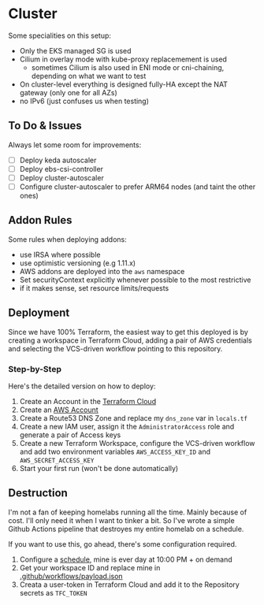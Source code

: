 # Cluster

Some specialities on this setup:

- Only the EKS managed SG is used
- Cilium in overlay mode with kube-proxy replacemement is used 
  - sometimes Cilium is also used in ENI mode or cni-chaining, depending on what we want to test
- On cluster-level everything is designed fully-HA except the NAT gateway (only one for all AZs)
- no IPv6 (just confuses us when testing)

## To Do & Issues

Always let some room for improvements:

- [ ] Deploy keda autoscaler
- [ ] Deploy ebs-csi-controller
- [ ] Deploy cluster-autoscaler
- [ ] Configure cluster-autoscaler to prefer ARM64 nodes (and taint the other ones)

## Addon Rules

Some rules when deploying addons:
- use IRSA where possible
- use optimistic versioning (e.g 1.11.x)
- AWS addons are deployed into the `aws` namespace
- Set securityContext explicitly whenever possible to the most restrictive
- if it makes sense, set resource limits/requests

## Deployment

Since we have 100% Terraform, the easiest way to get this deployed is by creating a workspace in Terraform Cloud, adding a pair of AWS credentials and selecting the VCS-driven workflow pointing to this repository.

### Step-by-Step

Here's the detailed version on how to deploy:

1. Create an Account in the [Terraform Cloud](https://app.terraform.io)
2. Create an [AWS Account](https://aws.amazon.com)
3. Create a Route53 DNS Zone and replace my `dns_zone` var in `locals.tf`
4. Create a new IAM user, assign it the `AdministratorAccess` role and generate a pair of Access keys
5. Create a new Terraform Workspace, configure the VCS-driven workflow and add two environment variables `AWS_ACCESS_KEY_ID` and `AWS_SECRET_ACCESS_KEY`
6. Start your first run (won't be done automatically)

## Destruction

I'm not a fan of keeping homelabs running all the time. Mainly because of cost. I'll only need it when I want to tinker a bit. So I've wrote a simple Github Actions pipeline that destroyes my entire homelab on a schedule.

If you want to use this, go ahead, there's some configuration required.

1. Configure a [schedule](./.github/workflows/destroy.yml), mine is ever day at 10:00 PM + on demand
2. Get your workspace ID and replace mine in [.github/workflows/payload.json](./.github/workflows/payload.json)
3. Creata a user-token in Terraform Cloud and add it to the Repository secrets as `TFC_TOKEN`
